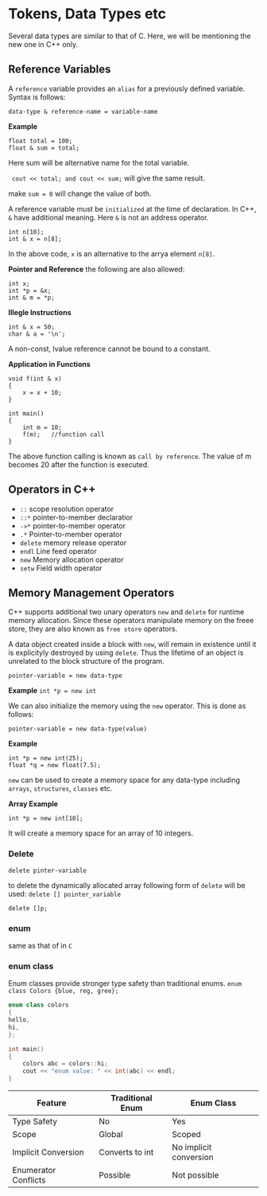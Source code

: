# Tokens, Data Types etc
Several data types are similar to that of C. Here, we will be mentioning the new one in C++ only.


## Reference Variables
A `reference` variable provides an `alias` for a previously defined variable. Syntax is follows:

`data-type & reference-name = variable-name`

**Example**
```
float total = 100;
float & sum = total;
```

Here sum will be alternative name for the total variable.

``` cout << total; and cout << sum;``` will give the same result.

make `sum = 0` will change the value of both.

A reference variable must be `initialized` at the time of declaration. In C++, `&` have additional meaning. Here `&` is not an address operator. 
```
int n[10];
int & x = n[8];
```
In the above code, `x` is an alternative to the arrya element `n[8]`.

**Pointer and Reference**
the following are also allowed:
```
int x;
int *p = &x;
int & m = *p;
```

**Illegle Instructions**
```
int & x = 50;
char & a = '\n';
```

A non-const, lvalue reference cannot be bound to a constant.

**Application in Functions**
```
void f(int & x)
{
    x = x + 10;
}

int main()
{
    int m = 10;
    f(m);   //function call
}
```

The above function calling is known as `call by reference`. The value of m becomes 20 after the function is executed. 


## Operators in C++

* `::`      scope resolution operator
* `::*`     pointer-to-member declaratior
* `->*`     pointer-to-member operator
* `.*`      Pointer-to-member operator
* `delete`  memory release operator
* `endl`    Line feed operator
* `new`     Memory allocation operator
* `setw`    Field width operator

## Memory Management Operators
C++ supports additional two unary operators `new` and `delete` for runtime memory allocation. Since these operators manipulate memory on the freee store, they are also known as `free store` operators. 

A data object created inside a block with `new`, will remain in existence until it is explicityly destroyed by using `delete`. Thus the lifetime of an object is unrelated to the block structure of the program.

`pointer-variable = new data-type`

**Example**
`int *p = new int`


We can also initialize the memory using the `new` operator. This is done as follows:

`pointer-variable = new data-type(value)`

**Example**
```
int *p = new int(25);
float *q = new float(7.5);
```

`new` can be used to create a memory space for any data-type including `arrays`, `structures`, `classes` etc. 

**Array Example**
```
int *p = new int[10];
```
It will create a memory space for an array of 10 integers.

### Delete

`delete pinter-variable`

to delete  the dynamically allocated array following form of `delete` will be used:
```delete [] pointer_variable```

`delete []p;`

### enum
same as that of in `C`

### enum class
Enum classes provide stronger type safety than traditional enums. 
`enum class Colors {blue, reg, gree};`

```c++
enum class colors
{
hello,
hi,
};

int main()
{
    colors abc = colors::hi;
    cout << "enum value: " << int(abc) << endl;
}

```

Feature|	Traditional Enum|	Enum Class
---|---|---
Type Safety|	No|	Yes
Scope|	Global|	Scoped
Implicit Conversion|	Converts to int	|No implicit conversion
Enumerator Conflicts|	Possible|	Not possible




